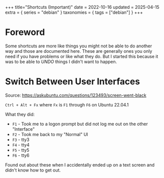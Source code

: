 +++
title="Shortcuts (Important)"
date = 2022-10-16
updated = 2025-04-15
extra = { series = "debian" }
taxonomies = { tags = ["debian"] }
+++

# Foreword

Some shortcuts are more like things you might not be able to do another way and those are documented here.
These are generally ones you only need if you have problems or like what they do.
But I started this because it was to be able to _UNDO_ things I didn't want to happen.

# Switch Between User Interfaces

Source: <https://askubuntu.com/questions/123493/screen-went-black>

`Ctrl + Alt + Fx` where `Fx` is `F1` through `F6` on Ubuntu 22.04.1

What they did:

- `F1` - Took me to a logon prompt but did not log me out on the other "Interface"
- `F2` - Took me back to my "Normal" UI
- `F3` - tty3
- `F4` - tty4
- `F5` - tty5
- `F6` - tty6

Found out about these when I accidentally ended up on a text screen and didn't know how to get out.
